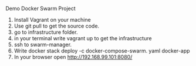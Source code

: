 Demo Docker Swarm Project

1. Install Vagrant on your machine
1. Use git pull to get the source code.
2. go to infrastructure folder.
3. in your terminal write vagrant up to get the infrastructure
4. ssh to swarm-manager.
5. Write docker stack deploy -c docker-compose-swarm. yaml docker-app
6. In your browser open http://192.168.99.101:8080/

